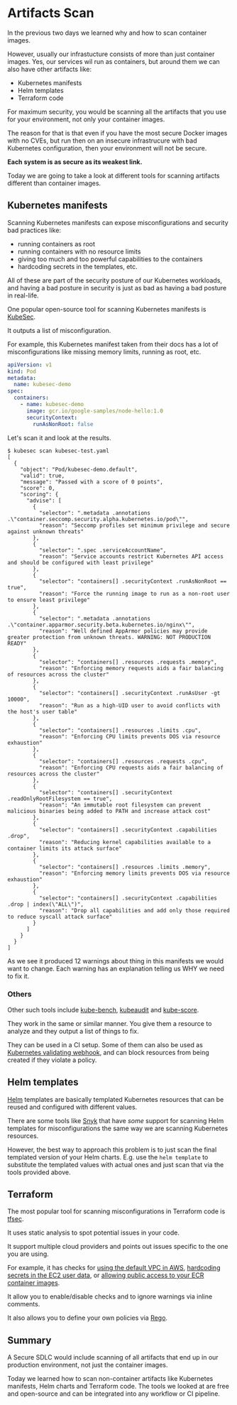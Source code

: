 # Artifacts Scan

In the previous two days we learned why and how to scan container images.

However, usually our infrastucture consists of more than just container images.
Yes, our services wil run as containers, but around them we can also have other artifacts like:

- Kubernetes manifests
- Helm templates
- Terraform code

For maximum security, you would be scanning all the artifacts that you use for your environment, not only your container images.

The reason for that is that even if you have the most secure Docker images with no CVEs,
but run then on an insecure infrastrucure with bad Kubernetes configuration,
then your environment will not be secure.

**Each system is as secure as its weakest link.**

Today we are going to take a look at different tools for scanning artifacts different than container images.

## Kubernetes manifests

Scanning Kubernetes manifests can expose misconfigurations and security bad practices like:

- running containers as root
- running containers with no resource limits
- giving too much and too powerful capabilities to the containers
- hardcoding secrets in the templates, etc.

All of these are part of the security posture of our Kubernetes workloads, and having a bad posture in security is just as bad as having a bad posture in real-life.

One popular open-source tool for scanning Kubernetes manifests is [KubeSec](https://kubesec.io/).

It outputs a list of misconfiguration.

For example, this Kubernetes manifest taken from their docs has a lot of misconfigurations like missing memory limits, running as root, etc.

```yaml
apiVersion: v1
kind: Pod
metadata:
  name: kubesec-demo
spec:
  containers:
    - name: kubesec-demo
      image: gcr.io/google-samples/node-hello:1.0
      securityContext:
        runAsNonRoot: false
```

Let's scan it and look at the results.

```shell
$ kubesec scan kubesec-test.yaml
[
  {
    "object": "Pod/kubesec-demo.default",
    "valid": true,
    "message": "Passed with a score of 0 points",
    "score": 0,
    "scoring": {
      "advise": [
        {
          "selector": ".metadata .annotations .\"container.seccomp.security.alpha.kubernetes.io/pod\"",
          "reason": "Seccomp profiles set minimum privilege and secure against unknown threats"
        },
        {
          "selector": ".spec .serviceAccountName",
          "reason": "Service accounts restrict Kubernetes API access and should be configured with least privilege"
        },
        {
          "selector": "containers[] .securityContext .runAsNonRoot == true",
          "reason": "Force the running image to run as a non-root user to ensure least privilege"
        },
        {
          "selector": ".metadata .annotations .\"container.apparmor.security.beta.kubernetes.io/nginx\"",
          "reason": "Well defined AppArmor policies may provide greater protection from unknown threats. WARNING: NOT PRODUCTION READY"
        },
        {
          "selector": "containers[] .resources .requests .memory",
          "reason": "Enforcing memory requests aids a fair balancing of resources across the cluster"
        },
        {
          "selector": "containers[] .securityContext .runAsUser -gt 10000",
          "reason": "Run as a high-UID user to avoid conflicts with the host's user table"
        },
        {
          "selector": "containers[] .resources .limits .cpu",
          "reason": "Enforcing CPU limits prevents DOS via resource exhaustion"
        },
        {
          "selector": "containers[] .resources .requests .cpu",
          "reason": "Enforcing CPU requests aids a fair balancing of resources across the cluster"
        },
        {
          "selector": "containers[] .securityContext .readOnlyRootFilesystem == true",
          "reason": "An immutable root filesystem can prevent malicious binaries being added to PATH and increase attack cost"
        },
        {
          "selector": "containers[] .securityContext .capabilities .drop",
          "reason": "Reducing kernel capabilities available to a container limits its attack surface"
        },
        {
          "selector": "containers[] .resources .limits .memory",
          "reason": "Enforcing memory limits prevents DOS via resource exhaustion"
        },
        {
          "selector": "containers[] .securityContext .capabilities .drop | index(\"ALL\")",
          "reason": "Drop all capabilities and add only those required to reduce syscall attack surface"
        }
      ]
    }
  }
]
```

As we see it produced 12 warnings about thing in this manifests we would want to change.
Each warning has an explanation telling us WHY we need to fix it.

### Others

Other such tools include [kube-bench](https://github.com/aquasecurity/kube-bench), [kubeaudit](https://github.com/Shopify/kubeaudit) and [kube-score](https://github.com/zegl/kube-score).

They work in the same or similar manner.
You give them a resource to analyze and they output a list of things to fix.

They can be used in a CI setup.
Some of them can also be used as [Kubernetes validating webhook](https://kubernetes.io/docs/reference/access-authn-authz/extensible-admission-controllers/), and can block resources from being created if they violate a policy.

## Helm templates

[Helm](https://helm.sh/) templates are basically templated Kubernetes resources that can be reused and configured with different values.

There are some tools like [Snyk](https://docs.snyk.io/products/snyk-infrastructure-as-code/scan-kubernetes-configuration-files/scan-and-fix-security-issues-in-helm-charts) that have _some_ support for scanning Helm templates for misconfigurations the same way we are scanning Kubernetes resources.

However, the best way to approach this problem is to just scan the final templated version of your Helm charts.
E.g. use the `helm template` to substitute the templated values with actual ones and just scan that via the tools provided above.

## Terraform

The most popular tool for scanning misconfigurations in Terraform code is [tfsec](https://github.com/aquasecurity/tfsec).

It uses static analysis to spot potential issues in your code.

It support multiple cloud providers and points out issues specific to the one you are using.

For example, it has checks for [using the default VPC in AWS](https://aquasecurity.github.io/tfsec/v1.28.1/checks/aws/ec2/no-default-vpc/),
[hardcoding secrets in the EC2 user data](https://aquasecurity.github.io/tfsec/v1.28.1/checks/aws/ec2/no-secrets-in-launch-template-user-data/),
or [allowing public access to your ECR container images](https://aquasecurity.github.io/tfsec/v1.28.1/checks/aws/ecr/no-public-access/).

It allow you to enable/disable checks and to ignore warnings via inline comments.

It also allows you to define your own policies via [Rego](https://www.openpolicyagent.org/docs/latest/policy-language/).

## Summary

A Secure SDLC would include scanning of all artifacts that end up in our production environment, not just the container images.

Today we learned how to scan non-container artifacts like Kubernetes manifests, Helm charts and Terraform code.
The tools we looked at are free and open-source and can be integrated into any workflow or CI pipeline.
